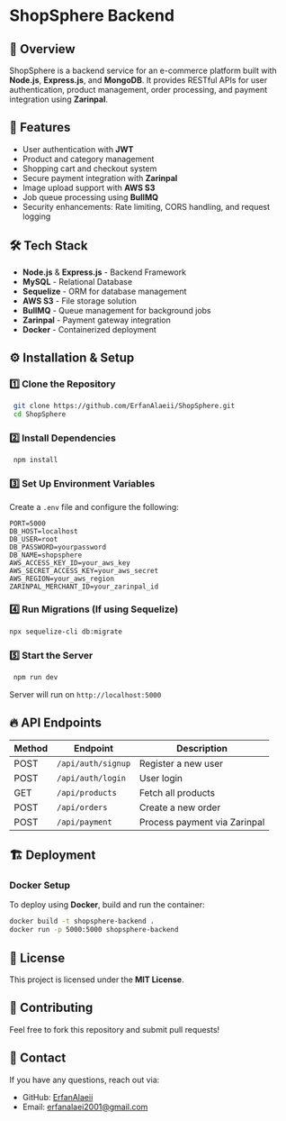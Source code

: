 # ShopSphere Backend



## 📌 Overview
ShopSphere is a backend service for an e-commerce platform built with **Node.js**, **Express.js**, and **MongoDB**. It provides RESTful APIs for user authentication, product management, order processing, and payment integration using **Zarinpal**.

## 🚀 Features
- User authentication with **JWT**
- Product and category management
- Shopping cart and checkout system
- Secure payment integration with **Zarinpal**
- Image upload support with **AWS S3**
- Job queue processing using **BullMQ**
- Security enhancements: Rate limiting, CORS handling, and request logging

## 🛠️ Tech Stack
- **Node.js** & **Express.js** - Backend Framework
- **MySQL** - Relational Database
- **Sequelize** - ORM for database management
- **AWS S3** - File storage solution
- **BullMQ** - Queue management for background jobs
- **Zarinpal** - Payment gateway integration
- **Docker** - Containerized deployment

## ⚙️ Installation & Setup

### 1️⃣ Clone the Repository
```sh
 git clone https://github.com/ErfanAlaeii/ShopSphere.git
 cd ShopSphere
```

### 2️⃣ Install Dependencies
```sh
 npm install
```

### 3️⃣ Set Up Environment Variables
Create a `.env` file and configure the following:
```env
PORT=5000
DB_HOST=localhost
DB_USER=root
DB_PASSWORD=yourpassword
DB_NAME=shopsphere
AWS_ACCESS_KEY_ID=your_aws_key
AWS_SECRET_ACCESS_KEY=your_aws_secret
AWS_REGION=your_aws_region
ZARINPAL_MERCHANT_ID=your_zarinpal_id
```

### 4️⃣ Run Migrations (If using Sequelize)
```sh
npx sequelize-cli db:migrate
```

### 5️⃣ Start the Server
```sh
 npm run dev
```

Server will run on `http://localhost:5000`

## 🔥 API Endpoints
| Method | Endpoint             | Description              |
|--------|----------------------|--------------------------|
| POST   | `/api/auth/signup`   | Register a new user      |
| POST   | `/api/auth/login`    | User login               |
| GET    | `/api/products`      | Fetch all products       |
| POST   | `/api/orders`        | Create a new order       |
| POST   | `/api/payment`       | Process payment via Zarinpal |

## 🏗️ Deployment
### Docker Setup
To deploy using **Docker**, build and run the container:
```sh
docker build -t shopsphere-backend .
docker run -p 5000:5000 shopsphere-backend
```

## 📜 License
This project is licensed under the **MIT License**.

## 🤝 Contributing
Feel free to fork this repository and submit pull requests!

## 📩 Contact
If you have any questions, reach out via:
- GitHub: [ErfanAlaeii](https://github.com/ErfanAlaeii)
- Email: erfanalaei2001@gmail.com

